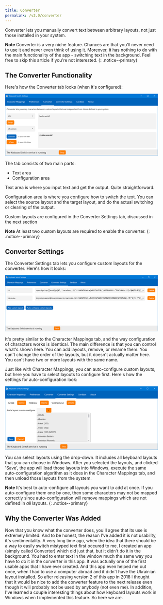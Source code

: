 ```yaml
---
title: Converter
permalink: /v3.0/converter
---
```


Converter lets you manually convert text between arbitrary layouts, not just those installed in your system.

**Note** Converter is a very niche feature. Chances are that you'll never need to use it and never even think of using
it. Moreover, it has nothing to do with the main functionality of the app - switching text in the background. Feel free
to skip this article if you're not interested.
{: .notice--primary}

## The Converter Functionality

Here's how the Converter tab looks (when it's configured):

![screen-converter](/assets/images/v3.0/screen-converter.png)

The tab consists of two main parts:

- Text area
- Configuration area

Text area is where you input text and get the output. Quite straightforward.

Configuration area is where you configure how to switch the text. You can select the source layout and the target
layout, and do the actual switching or clearing of the output.

Custom layouts are configured in the Converter Settings tab, discussed in the next section

**Note** At least two custom layouts are required to enable the converter.
{: .notice--primary}

## Converter Settings

The Converter Settings tab lets you configure custom layouts for the converter. Here's how it looks:

![screen-converter-settings-main](/assets/images/v3.0/screen-converter-settings-main.png)

It's pretty similar to the Character Mappings tab, and the way configuration of characters works is identical. The main
difference is that you can control what's shown here. You can add layouts, remove, or rename them. You can't change the
order of the layouts, but it doesn't actually matter here. You can't have two or more layouts with the same name.

Just like with Character Mappings, you can auto-configure custom layouts, but here you have to select layouts to
configure first. Here's how the settings for auto-configuration look:

![screen-converter-settings-config](/assets/images/v3.0/screen-converter-settings-config.png)

You can select layouts using the drop-down. It includes all keyboard layouts that you can choose in Windows. After you
selected the layouts, and clicked 'Save', the app will load those layouts into Windows, execute the same
auto-configuration algorithm as it does in the Character Mappings tab, and then unload those layouts from the system.

**Note** It's best to auto-configure all layouts you want to add at once. If you auto-configure them one by one, then
some characters may not be mapped correctly since auto-configuration will remove mappings which are not defined in
_all_ layouts.
{: .notice--primary}

## Why the Converter Was Added

Now that you know what the converter does, you'll agree that its use is extremely limited. And to be honest, the reason
I've added it is not usability, it's sentimentality. A very long time ago, when the idea that there should be a way to
easily switch mistyped text first occured to me, I created an app (simply called Converter) which did just that, but
it didn't do it in the background. You had to enter text in the window much the same way you have to do it in the
converter in this app. It was actually one of the first usable apps that I have ever created. And this app even helped
me out once, when I had to use a computer abroad and it didn't have the Ukrainian layout installed. So after releasing
version 2 of this app in 2018 I thought that it would be nice to add the converter feature to the next release even
though it will probably not be used by anybody (not even me). In addition, I've learned a couple interesting things
about how keyboard layouts work in Windows when I implemented this feature. So here we are.
